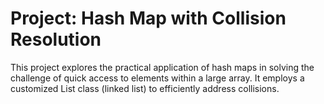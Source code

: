 # Project: Hash Map with Collision Resolution

This project explores the practical application of hash maps in solving the challenge of quick access to elements within a large array. It employs a customized List class (linked list) to efficiently address collisions.
